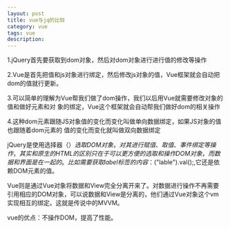```yaml
---
layout: post
title: vue与jq的比较
category: vue
tags: vue
description: 
---
```


1.jQuery首先要获取到dom对象，然后对dom对象进行进行值的修改等操作

2.Vue是首先把值和js对象进行绑定，然后修改js对象的值，Vue框架就会自动把dom的值就行更新。

3.可以简单的理解为Vue帮我们做了dom操作，我们以后用Vue就需要修改对象的值和做好元素和对
象的绑定，Vue这个框架就会自动帮我们做好dom的相关操作

4.这种dom元素跟随JS对象值的变化而变化叫做单向数据绑定，如果JS对象的值也跟随着dom元素的
值的变化而变化就叫做双向数据绑定


jQuery是使用选择器（$）选取DOM对象，对其进行赋值、取值、事件绑定等操作，其实和原生的HTML的区别只在于可以更方便的选取和操作DOM对象，而数据和界面是在一起的。比如需要获取label标签的内容：$("lable").val();,它还是依赖DOM元素的值。 

Vue则是通过Vue对象将数据和View完全分离开来了。对数据进行操作不再需要引用相应的DOM对象，可以说数据和View是分离的，他们通过Vue对象这个vm实现相互的绑定。这就是传说中的MVVM。

vue的优点：不操作DOM，提高了性能。
